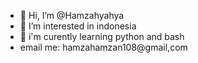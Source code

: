 - 👋 Hi, I’m @Hamzahyahya
- 👀 I’m interested in indonesia
- 🌱 i'm curently learning python and bash
- email me: hamzahamzan108@gmail,com
<!---
Hamzahslayer/Hamzahslayer is a ✨ special ✨ repository because its `README.md` (this file) appears on your GitHub profile.
You can click the Preview link to take a look at your changes.
--->
